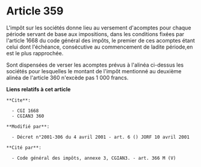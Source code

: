 # Article 359

L'impôt sur les sociétés donne lieu au versement d'acomptes pour chaque période servant de base aux impositions, dans les
conditions fixées par l'article 1668 du code général des impôts, le premier de ces acomptes étant celui dont l'échéance,
consécutive au commencement de ladite période,en est le plus rapprochée.

Sont dispensées de verser les acomptes prévus à l'alinéa ci-dessus les sociétés pour lesquelles le montant de l'impôt
mentionné au deuxième alinéa de l'article 360 n'excède pas 1 000 francs.

**Liens relatifs à cet article**

	**Cite**:

	  - CGI 1668
	  - CGIAN3 360

	**Modifié par**:

	  - Décret n°2001-306 du 4 avril 2001 - art. 6 () JORF 10 avril 2001

	**Cité par**:

	  - Code général des impôts, annexe 3, CGIAN3. - art. 366 M (V)
